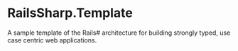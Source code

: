 RailsSharp.Template
===================

A sample template of the Rails# architecture for building strongly typed, use case centric web applications.
